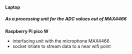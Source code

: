 **Laptop**
<h5>As a processing unit for the ADC values out of MAX4466</h5>

**Raspberry Pi pico W**
<ul>
  <li>
interfacing unit with the microphone MAX4466
  </li>
  <li>
socket intiate to stream data to a near wifi point
  </li>
</ul>

